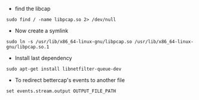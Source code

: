 

* find the libcap
```
sudo find / -name libpcap.so 2> /dev/null
```

* Now create a symlink
```
sudo ln -s /usr/lib/x86_64-linux-gnu/libpcap.so /usr/lib/x86_64-linux-gnu/libpcap.so.1
```

* Install last dependency

```
sudo apt-get install libnetfilter-queue-dev

```

* To redirect bettercap's events to another file
```
set events.stream.output OUTPUT_FILE_PATH
```
